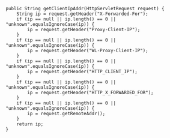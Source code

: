 	public String getClientIpAddr(HttpServletRequest request) {   
        String ip = request.getHeader("X-Forwarded-For");   
        if (ip == null || ip.length() == 0 || "unknown".equalsIgnoreCase(ip)) {   
            ip = request.getHeader("Proxy-Client-IP");   
        }   
        if (ip == null || ip.length() == 0 || "unknown".equalsIgnoreCase(ip)) {   
            ip = request.getHeader("WL-Proxy-Client-IP");   
        }   
        if (ip == null || ip.length() == 0 || "unknown".equalsIgnoreCase(ip)) {   
            ip = request.getHeader("HTTP_CLIENT_IP");   
        }   
        if (ip == null || ip.length() == 0 || "unknown".equalsIgnoreCase(ip)) {   
            ip = request.getHeader("HTTP_X_FORWARDED_FOR");   
        }   
        if (ip == null || ip.length() == 0 || "unknown".equalsIgnoreCase(ip)) {   
            ip = request.getRemoteAddr();   
        }   
        return ip;   
	} 
